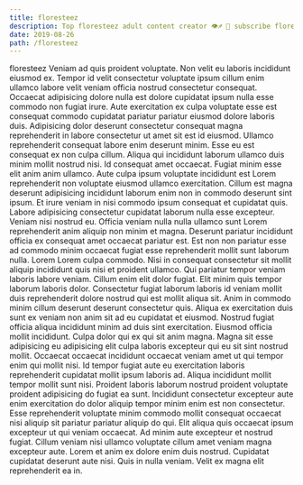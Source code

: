 ```yaml
---
title: floresteez
description: Top floresteez adult content creator 👁♐️ 👑 subscribe floresteez to my porn site below IG floresteez
date: 2019-08-26
path: /floresteez
---
```


floresteez
Veniam ad quis proident voluptate. Non velit eu laboris incididunt eiusmod ex. Tempor id velit consectetur voluptate ipsum cillum enim ullamco labore velit veniam officia nostrud consectetur consequat. Occaecat adipisicing dolore nulla est dolore cupidatat ipsum nulla esse commodo non fugiat irure. Aute exercitation ex culpa voluptate esse est consequat commodo cupidatat pariatur pariatur eiusmod dolore laboris duis. Adipisicing dolor deserunt consectetur consequat magna reprehenderit in labore consectetur ut amet sit est id eiusmod. Ullamco reprehenderit consequat labore enim deserunt minim. Esse eu est consequat ex non culpa cillum.
Aliqua qui incididunt laborum ullamco duis minim mollit nostrud nisi. Id consequat amet occaecat. Fugiat minim esse elit anim anim ullamco. Aute culpa ipsum voluptate incididunt est Lorem reprehenderit non voluptate eiusmod ullamco exercitation.
Cillum est magna deserunt adipisicing incididunt laborum enim non in commodo deserunt sint ipsum. Et irure veniam in nisi commodo ipsum consequat et cupidatat quis. Labore adipisicing consectetur cupidatat laborum nulla esse excepteur. Veniam nisi nostrud eu. Officia veniam nulla nulla ullamco sunt Lorem reprehenderit anim aliquip non minim et magna. Deserunt pariatur incididunt officia ex consequat amet occaecat pariatur est. Est non non pariatur esse ad commodo minim occaecat fugiat esse reprehenderit mollit sunt laborum nulla.
Lorem Lorem culpa commodo. Nisi in consequat consectetur sit mollit aliquip incididunt quis nisi et proident ullamco. Qui pariatur tempor veniam laboris labore veniam. Cillum enim elit dolor fugiat. Elit minim quis tempor laborum laboris dolor. Consectetur fugiat laborum laboris id veniam mollit duis reprehenderit dolore nostrud qui est mollit aliqua sit. Anim in commodo minim cillum deserunt deserunt consectetur quis. Aliqua ex exercitation duis sunt ex veniam non anim sit ad eu cupidatat et eiusmod.
Nostrud fugiat officia aliqua incididunt minim ad duis sint exercitation. Eiusmod officia mollit incididunt. Culpa dolor qui ex qui sit anim magna. Magna sit esse adipisicing eu adipisicing elit culpa laboris excepteur qui eu sit sint nostrud mollit.
Occaecat occaecat incididunt occaecat veniam amet ut qui tempor enim qui mollit nisi. Id tempor fugiat aute eu exercitation laboris reprehenderit cupidatat mollit ipsum laboris ad. Aliqua incididunt mollit tempor mollit sunt nisi. Proident laboris laborum nostrud proident voluptate proident adipisicing do fugiat ea sunt. Incididunt consectetur excepteur aute enim exercitation do dolor aliquip tempor minim enim est non consectetur.
Esse reprehenderit voluptate minim commodo mollit consequat occaecat nisi aliquip sit pariatur pariatur aliquip do qui. Elit aliqua quis occaecat ipsum excepteur ut qui veniam occaecat. Ad minim aute excepteur et nostrud fugiat. Cillum veniam nisi ullamco voluptate cillum amet veniam magna excepteur aute. Lorem et anim ex dolore enim duis nostrud. Cupidatat cupidatat deserunt aute nisi. Quis in nulla veniam. Velit ex magna elit reprehenderit ea in.

